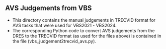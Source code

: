 ## AVS Judgements from VBS
- This directory contains the manual judgements in TRECVID format for AVS tasks that were used for VBS2021 - VBS2024.
- The corresponding Python code to convert AVS judgements from the DRES to the TRECVID format (as used for the files above) is contained in the file (vbs_judgement2trecvid_avs.py).   
